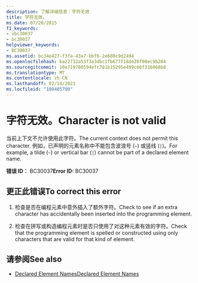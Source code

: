 ```yaml
---
description: 了解详细信息：字符无效
title: 字符无效。
ms.date: 07/20/2015
f1_keywords:
- vbc30037
- bc30037
helpviewer_keywords:
- BC30037
ms.assetid: bc34e427-f3fa-43a7-bbf6-2e608c9d2494
ms.openlocfilehash: ba22732a53f3a3dbc1fb677f18de28f00ec9b204
ms.sourcegitcommit: 10e719780594efc781b15295e499c66f316068b8
ms.translationtype: MT
ms.contentlocale: zh-CN
ms.lasthandoff: 02/14/2021
ms.locfileid: "100485700"
---
```

# <a name="character-is-not-valid"></a><span data-ttu-id="4d781-103">字符无效。</span><span class="sxs-lookup"><span data-stu-id="4d781-103">Character is not valid</span></span>

<span data-ttu-id="4d781-104">当前上下文不允许使用此字符。</span><span class="sxs-lookup"><span data-stu-id="4d781-104">The current context does not permit this character.</span></span> <span data-ttu-id="4d781-105">例如，已声明的元素名称中不能包含波浪号 (`~`) 或竖线 (`|`)。</span><span class="sxs-lookup"><span data-stu-id="4d781-105">For example, a tilde (`~`) or vertical bar (`|`) cannot be part of a declared element name.</span></span>  
  
 <span data-ttu-id="4d781-106">**错误 ID：** BC30037</span><span class="sxs-lookup"><span data-stu-id="4d781-106">**Error ID:** BC30037</span></span>  
  
## <a name="to-correct-this-error"></a><span data-ttu-id="4d781-107">更正此错误</span><span class="sxs-lookup"><span data-stu-id="4d781-107">To correct this error</span></span>  
  
1. <span data-ttu-id="4d781-108">检查是否在编程元素中意外插入了额外字符。</span><span class="sxs-lookup"><span data-stu-id="4d781-108">Check to see if an extra character has accidentally been inserted into the programming element.</span></span>  
  
2. <span data-ttu-id="4d781-109">检查在拼写或构造编程元素时是否只使用了对这种元素有效的字符。</span><span class="sxs-lookup"><span data-stu-id="4d781-109">Check that the programming element is spelled or constructed using only characters that are valid for that kind of element.</span></span>  
  
## <a name="see-also"></a><span data-ttu-id="4d781-110">请参阅</span><span class="sxs-lookup"><span data-stu-id="4d781-110">See also</span></span>

- [<span data-ttu-id="4d781-111">Declared Element Names</span><span class="sxs-lookup"><span data-stu-id="4d781-111">Declared Element Names</span></span>](../programming-guide/language-features/declared-elements/declared-element-names.md)
